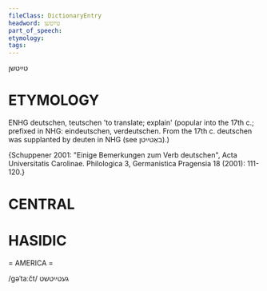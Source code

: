 ```yaml
---
fileClass: DictionaryEntry
headword: טײַטשן
part_of_speech: 
etymology: 
tags: 
---
```

טײַטשן

ETYMOLOGY
===========
ENHG deutschen, teutschen 'to translate; explain' (popular into the 17th c.; prefixed in NHG: eindeutschen, verdeutschen. From the 17th c. deutschen was supplanted by deuten in NHG (see באַטײַטן).)

{Schuppener 2001: "Einige Bemerkungen zum Verb deutschen", Acta Universitatis Carolinae. Philologica 3, Germanistica Pragensia 18 (2001): 111-120.}

CENTRAL
========

HASIDIC
=======
= AMERICA = 

/gəˈtaːčt/ געטײַטשט
